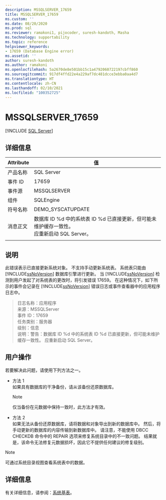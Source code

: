 ```yaml
---
description: MSSQLSERVER_17659
title: MSSQLSERVER_17659
ms.custom: ''
ms.date: 08/20/2020
ms.prod: sql
ms.reviewer: ramakoni1, pijocoder, suresh-kandoth, Masha
ms.technology: supportability
ms.topic: reference
helpviewer_keywords:
- 17659 (Database Engine error)
ms.assetid: ''
author: suresh-kandoth
ms.author: ramakoni
ms.openlocfilehash: 5a2670de8e501bb15c1a4792060722197cbff860
ms.sourcegitcommit: 917df4ffd22e4a229af7dc481dcce3ebba0aa4d7
ms.translationtype: HT
ms.contentlocale: zh-CN
ms.lasthandoff: 02/10/2021
ms.locfileid: "100352725"
---
```

# <a name="mssqlserver_17659"></a>MSSQLSERVER_17659
 [!INCLUDE [SQL Server](../../includes/applies-to-version/sqlserver.md)]

## <a name="details"></a>详细信息

|Attribute|值|
|---|---|
|产品名称|SQL Server|
|事件 ID|17659|
|事件源|MSSQLSERVER|
|组件|SQLEngine|
|符号名称|DEMO_SYSCATUPDATE|
|消息正文|数据库 ID \%d 中的系统表 ID \%d 已直接更新，但可能未维护缓存一致性。 <br/> 应重新启动 SQL Server。|
||

## <a name="explanation"></a>说明

此错误表示已直接更新系统对象。 不支持手动更新系统表。 系统表只能由 [!INCLUDE[ssNoVersion](../../includes/ssnoversion-md.md)] 数据库引擎进行更新。 当 [!INCLUDE[ssNoVersion](../../includes/ssnoversion-md.md)] 检测到用户发起了对系统表的更改时，将引发错误 17659。 在这种情况下，如下所示的事件会记录在 [!INCLUDE[ssNoVersion](../../includes/ssnoversion-md.md)] 错误日志或事件查看器中的应用程序日志中。

> 日志名称：应用程序  
来源：MSSQLServer  
事件 ID：17659  
任务类别：服务器  
级别：信息  
说明：警告：数据库 ID \%d 中的系统表 ID %d 已直接更新，但可能未维护缓存一致性。 应重新启动 SQL Server。

## <a name="user-action"></a>用户操作

若要解决此问题，请使用下列方法之一。

- 方法 1  
    如果具有数据库的干净备份，请从该备份还原数据库。  
    > [!NOTE]
    > 仅当备份在元数据中保持一致时，此方法才有效。  

- 方法 2  
    如果无法从备份还原数据库，请将数据和对象导出到新的数据库中。 然后，将手动更新的数据库的内容传输到新数据库中。 请注意，不能使用 DBCC CHECKDB 命令中的 REPAIR 选项来修复系统目录中的不一致问题。 结果就是，该命令无法修复元数据损坏，因此它不提供任何建议的修复级别。

> [!NOTE]
> 可通过系统目录视图查看系统表中的数据。

## <a name="more-information"></a>详细信息

有关详细信息，请参阅：[系统基表](../system-tables/system-base-tables.md)。